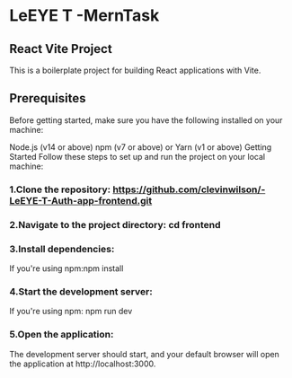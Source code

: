 # LeEYE T -MernTask

## React Vite Project
This is a boilerplate project for building React applications with Vite.

## Prerequisites
Before getting started, make sure you have the following installed on your machine:

Node.js (v14 or above)
npm (v7 or above) or Yarn (v1 or above)
Getting Started
Follow these steps to set up and run the project on your local machine:

### 1.Clone the repository:  https://github.com/clevinwilson/-LeEYE-T-Auth-app-frontend.git

### 2.Navigate to the project directory: cd frontend

### 3.Install dependencies:

If you're using npm:npm install

### 4.Start the development server:

If you're using npm: npm run dev

### 5.Open the application:

The development server should start, and your default browser will open the application at http://localhost:3000.





